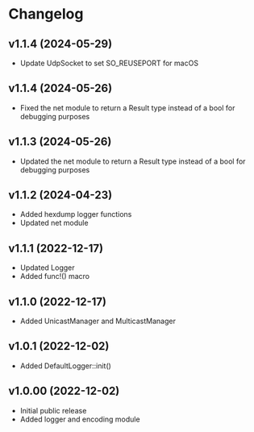 # Changelog

## v1.1.4 (2024-05-29)
- Update UdpSocket to set SO_REUSEPORT for macOS 

## v1.1.4 (2024-05-26)
- Fixed the net module to return a Result type instead of a bool for debugging purposes

## v1.1.3 (2024-05-26)
- Updated the net module to return a Result type instead of a bool for debugging purposes

## v1.1.2 (2024-04-23)
- Added hexdump logger functions
- Updated net module
 
## v1.1.1 (2022-12-17)
- Updated Logger
- Added func!() macro

## v1.1.0 (2022-12-17)
- Added UnicastManager and MulticastManager

## v1.0.1 (2022-12-02)
- Added DefaultLogger::init()

## v1.0.00 (2022-12-02)
- Initial public release  
- Added logger and encoding module
